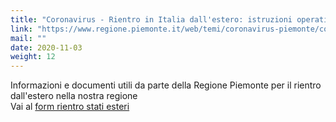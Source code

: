 ```yaml
---
title: "Coronavirus - Rientro in Italia dall'estero: istruzioni operative"
link: "https://www.regione.piemonte.it/web/temi/coronavirus-piemonte/coronavirus-rientro-italia-dallestero-istruzioni-operative"
mail: ""
date: 2020-11-03
weight: 12
---
```


Informazioni e documenti utili da parte della Regione Piemonte per il rientro dall'estero nella nostra regione  
Vai al [form rientro stati esteri](https://forms.office.com/Pages/ResponsePage.aspx?id=WOGEjRmyjUSC-_2bbdHheXnmScf3LH9Mv6dDpK8sDgFUQ1dLUlFEV1lMWVlMUElQTVNJWEVBWEJQNS4u)
